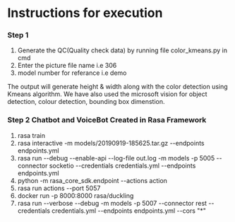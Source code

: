# Instructions for execution
### Step 1 
1. Generate the QC(Quality check data) by running file color_kmeans.py in cmd
2. Enter the picture file name i.e 306
3. model number for referance i.e demo

The output will generate height & width along with the color detection using Kmeans algorithm. We have also used the microsoft vision for object detection, colour detection, bounding box dimenstion.

### Step 2 Chatbot and VoiceBot Created in Rasa Framework 

1. rasa train
2. rasa interactive  -m models/20190919-185625.tar.gz --endpoints endpoints.yml
3. rasa run --debug  --enable-api --log-file out.log -m models -p 5005 --connector socketio --credentials credentials.yml --endpoints endpoints.yml
4. python -m rasa_core_sdk.endpoint --actions action
5. rasa run actions --port 5057
6. docker run -p 8000:8000 rasa/duckling
7. rasa run --verbose --debug -m models -p 5007 --connector rest --credentials credentials.yml --endpoints endpoints.yml  --cors "*"  









